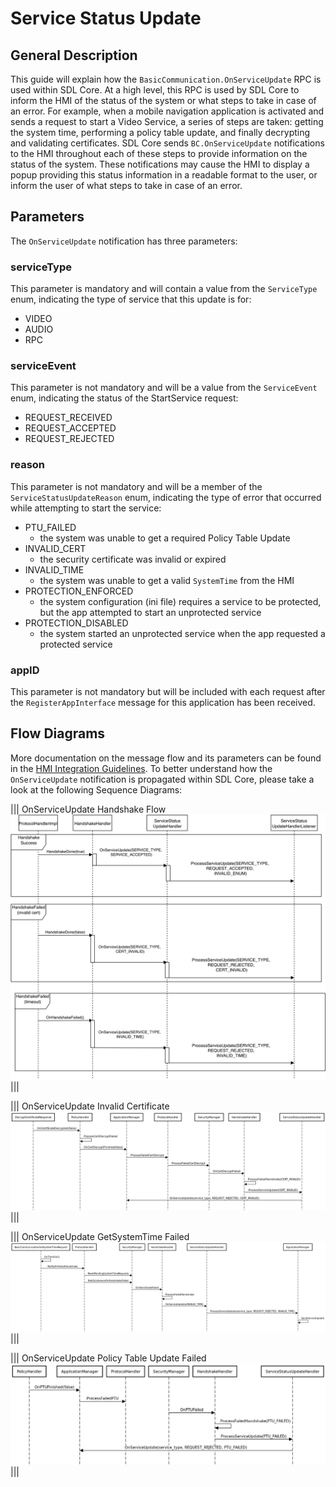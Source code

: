 # Service Status Update

## General Description

This guide will explain how the `BasicCommunication.OnServiceUpdate` RPC is used within SDL Core. At a high level, this RPC is used by SDL Core to inform the HMI of the status of the system or what steps to take in case of an error. For example, when a mobile navigation application is activated and sends a request to start a Video Service, a series of steps are taken: getting the system time, performing a policy table update, and finally decrypting and validating certificates. SDL Core sends `BC.OnServiceUpdate` notifications to the HMI throughout each of these steps to provide information on the status of the system. These notifications may cause the HMI to display a popup providing this status information in a readable format to the user, or inform the user of what steps to take in case of an error.

## Parameters

The `OnServiceUpdate` notification has three parameters:

### serviceType

This parameter is mandatory and will contain a value from the `ServiceType` enum, indicating the type of service that this update is for:

- VIDEO
- AUDIO
- RPC

### serviceEvent

This parameter is not mandatory and will be a value from the `ServiceEvent` enum, indicating the status of the StartService request:

- REQUEST_RECEIVED
- REQUEST_ACCEPTED
- REQUEST_REJECTED

### reason

This parameter is not mandatory and will be a member of the `ServiceStatusUpdateReason` enum, indicating the type of error that occurred while attempting to start the service:

- PTU_FAILED
    - the system was unable to get a required Policy Table Update
- INVALID_CERT
    - the security certificate was invalid or expired
- INVALID_TIME
    - the system was unable to get a valid `SystemTime` from the HMI
- PROTECTION_ENFORCED
    - the system configuration (ini file) requires a service to be protected, but the app attempted to start an unprotected service
- PROTECTION_DISABLED
    - the system started an unprotected service when the app requested a protected service

### appID

This parameter is not mandatory but will be included with each request after the `RegisterAppInterface` message for this application has been received.

## Flow Diagrams

More documentation on the message flow and its parameters can be found in the [HMI Integration Guidelines](https://smartdevicelink.com/en/guides/hmi/basiccommunication/onserviceupdate/).
To better understand how the `OnServiceUpdate` notification is propagated within SDL Core, please take a look at the following Sequence Diagrams:

|||
OnServiceUpdate Handshake Flow
![OnServiceUpdate](./assets/handshake_flow.png)
|||

|||
OnServiceUpdate Invalid Certificate
![OnServiceUpdate](./assets/invalid_cert.png)
|||

|||
OnServiceUpdate GetSystemTime Failed
![OnServiceUpdate](./assets/getsystemtime_failed.png)
|||

|||
OnServiceUpdate Policy Table Update Failed
![OnServiceUpdate](./assets/ptu_failed.png)
|||
